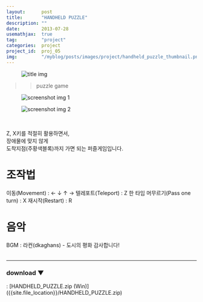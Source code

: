 ```yaml
---
layout:      post
title:       "HANDHELD PUZZLE"
description: ""
date:        2013-07-28
usemathjax:  true
tag:         "project"
categories:  project
project_id:  proj_05
img:         "/myblog/posts/images/project/handheld_puzzle_thumbnail.png"
---
```


<figure>
    <img class="title-image" src="{{site.image_location}}/project/handheld_puzzle_title.png" alt="title img">
</figure>

>> puzzle game

<div class="screenshot-list">
    <figure>
        <img class="screenshot" src="{{site.image_location}}/project/handheld_puzzle_screenshot_01.png" alt="screenshot img 1">
    </figure>
    <figure>
        <img class="screenshot" src="{{site.image_location}}/project/handheld_puzzle_screenshot_02.png" alt="screenshot img 2">
    </figure>
</div>

<br/>

Z, X키를 적절히 활용하면서,  
장애물에 맞지 않게  
도착지점(주황색블록)까지 가면 되는 퍼즐게임입니다.

<h1>조작법</h1>
이동(Movement) : ← ↓ ↑ →  
텔레포트(Teleport) : Z  
한 타임 머무르기(Pass one turn) : X  
재시작(Restart) : R  

<h1>음악</h1>
BGM : 라컨(dkaghans) - 도시의 평화  
감사합니다!

<br/>
<br/>

---

<h3>download ▼</h3>
: [HANDHELD_PUZZLE.zip (Win)]({{site.file_location}}/HANDHELD_PUZZLE.zip)
